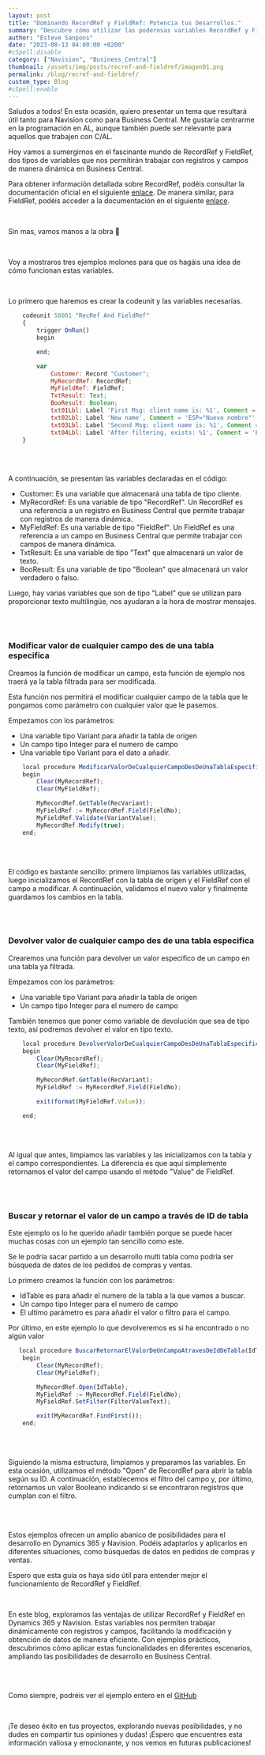 ```yaml
---
layout: post
title: "Dominando RecordRef y FieldRef: Potencia tus Desarrollos."
summary: "Descubre cómo utilizar las poderosas variables RecordRef y FieldRef en Dynamics 365 para trabajar dinámicamente con registros y campos. Aprende a modificar y obtener datos de manera eficiente, ampliando tus capacidades de desarrollo con ejemplos prácticos y sencillos de implementar."
author: "Esteve Sanpons"
date: "2023-08-13 04:00:00 +0200"
#cSpell:disable
category: ["Navision", "Business_Central"]
thumbnail: /assets/img/posts/recref-and-fieldref/imagen01.png
permalink: /blog/recref-and-fieldref/
custom_type: Blog
#cSpell:enable
---
```


Saludos a todos! En esta ocasión, quiero presentar un tema que resultará útil tanto para Navision como para Business Central. Me gustaría centrarme en la programación en AL, aunque también puede ser relevante para aquellos que trabajen con C/AL.

Hoy vamos a sumergirnos en el fascinante mundo de RecordRef y FieldRef, dos tipos de variables que nos permitirán trabajar con registros y campos de manera dinámica en Business Central.

Para obtener información detallada sobre RecordRef, podéis consultar la documentación oficial en el siguiente [enlace](https://learn.microsoft.com/es-es/dynamics365/business-central/dev-itpro/developer/methods-auto/recordref/recordref-get-method). De manera similar, para FieldRef, podéis acceder a la documentación en el siguiente [enlace](https://learn.microsoft.com/es-es/dynamics365/business-central/dev-itpro/developer/methods-auto/fieldref/fieldref-value-method).

<br>

Sin mas, vamos manos a la obra 🥳

<br>

Voy a mostraros tres ejemplos molones para que os hagáis una idea de cómo funcionan estas variables.

<br>

Lo primero que haremos es crear la codeunit y las variables necesarias.

```javascript
    codeunit 50001 "RecRef And FieldRef"
    {
        trigger OnRun()
        begin

        end;

        var
            Customer: Record "Customer";
            MyRecordRef: RecordRef;
            MyFieldRef: FieldRef;
            TxtResult: Text;
            BooResult: Boolean;
            txt01Lbl: Label 'First Msg: client name is: %1', Comment = 'ESP="Primer Msg: el nombre del cliente es: %1"';
            txt02Lbl: Label 'New name', Comment = 'ESP="Nuevo nombre"';
            txt03Lbl: Label 'Second Msg: client name is: %1', Comment = 'ESP="Segundo Msg: el nombre del cliente es: %1"';
            txt04Lbl: Label 'After filtering, exists: %1', Comment = 'ESP="Despues de filtrar, existe: %1"';
    }


```

<br><br>

A continuación, se presentan las variables declaradas en el código:

-   Customer: Es una variable que almacenará una tabla de tipo cliente.
-   MyRecordRef: Es una variable de tipo "RecordRef". Un RecordRef es una referencia a un registro en Business Central que permite trabajar con registros de manera dinámica.
-   MyFieldRef: Es una variable de tipo "FieldRef". Un FieldRef es una referencia a un campo en Business Central que permite trabajar con campos de manera dinámica.
-   TxtResult: Es una variable de tipo "Text" que almacenará un valor de texto.
-   BooResult: Es una variable de tipo "Boolean" que almacenará un valor verdadero o falso.

Luego, hay varias variables que son de tipo "Label" que se utilizan para proporcionar texto multilingüe, nos ayudaran a la hora de mostrar mensajes.

<br><br>

### Modificar valor de cualquier campo des de una tabla especifica

Creamos la función de modificar un campo, esta función de ejemplo nos traerá ya la tabla filtrada para ser modificada.

Esta función nos permitirá el modificar cualquier campo de la tabla que le pongamos como parámetro con cualquier valor que le pasemos.

Empezamos con los parámetros:

-   Una variable tipo Variant para añadir la tabla de origen
-   Un campo tipo Integer para el numero de campo
-   Una variable tipo Variant para el dato a añadir.

```javascript
    local procedure ModificarValorDeCualquierCampoDesDeUnaTablaEspecifica(RecVariant: Variant; FieldNo: Integer; VariantValue: Variant)
    begin
        Clear(MyRecordRef);
        Clear(MyFieldRef);

        MyRecordRef.GetTable(RecVariant);
        MyFieldRef := MyRecordRef.Field(FieldNo);
        MyFieldRef.Validate(VariantValue);
        MyRecordRef.Modify(true);
    end;

```

<br><br>

El código es bastante sencillo: primero limpiamos las variables utilizadas, luego inicializamos el RecordRef con la tabla de origen y el FieldRef con el campo a modificar. A continuación, validamos el nuevo valor y finalmente guardamos los cambios en la tabla.

<br><br>

### Devolver valor de cualquier campo des de una tabla especifica

Crearemos una función para devolver un valor especifico de un campo en una tabla ya filtrada.

Empezamos con los parámetros:

-   Una variable tipo Variant para añadir la tabla de origen
-   Un campo tipo Integer para el numero de campo

También tenemos que poner como variable de devolución que sea de tipo texto, así podremos devolver el valor en tipo texto.

```javascript
    local procedure DevolverValorDeCualquierCampoDesDeUnaTablaEspecifica(RecVariant: Variant; FieldNo: Integer): Text
    begin
        Clear(MyRecordRef);
        Clear(MyFieldRef);

        MyRecordRef.GetTable(RecVariant);
        MyFieldRef := MyRecordRef.Field(FieldNo);

        exit(format(MyFieldRef.Value));

    end;

```

<br><br>

Al igual que antes, limpiamos las variables y las inicializamos con la tabla y el campo correspondientes. La diferencia es que aquí simplemente retornamos el valor del campo usando el método "Value" de FieldRef.

<br><br>

### Buscar y retornar el valor de un campo a través de ID de tabla

Este ejemplo os lo he querido añadir también porque se puede hacer muchas cosas con un ejemplo tan sencillo como este.

Se le podría sacar partido a un desarrollo multi tabla como podría ser búsqueda de datos de los pedidos de compras y ventas.

Lo primero creamos la función con los parámetros:

-   IdTable es para añadir el numero de la tabla a la que vamos a buscar.
-   Un campo tipo Integer para el numero de campo
-   El ultimo parámetro es para añadir el valor o filtro para el campo.

Por último, en este ejemplo lo que devolveremos es si ha encontrado o no algún valor

```javascript
   local procedure BuscarRetornarElValorDeUnCampoAtravesDeIdDeTabla(IdTable: Integer; FieldNo: Integer; FilterValueText: Text): Boolean
    begin
        Clear(MyRecordRef);
        Clear(MyFieldRef);

        MyRecordRef.Open(IdTable);
        MyFieldRef := MyRecordRef.Field(FieldNo);
        MyFieldRef.SetFilter(FilterValueText);

        exit(MyRecordRef.FindFirst());
    end;

```

<br><br>

Siguiendo la misma estructura, limpiamos y preparamos las variables. En esta ocasión, utilizamos el método "Open" de RecordRef para abrir la tabla según su ID. A continuación, establecemos el filtro del campo y, por último, retornamos un valor Booleano indicando si se encontraron registros que cumplan con el filtro.

<br><br>

Estos ejemplos ofrecen un amplio abanico de posibilidades para el desarrollo en Dynamics 365 y Navision. Podéis adaptarlos y aplicarlos en diferentes situaciones, como búsquedas de datos en pedidos de compras y ventas.

Espero que esta guía os haya sido útil para entender mejor el funcionamiento de RecordRef y FieldRef.

<br>

En este blog, exploramos las ventajas de utilizar RecordRef y FieldRef en Dynamics 365 y Navision. Estas variables nos permiten trabajar dinámicamente con registros y campos, facilitando la modificación y obtención de datos de manera eficiente. Con ejemplos prácticos, descubrimos cómo aplicar estas funcionalidades en diferentes escenarios, ampliando las posibilidades de desarrollo en Business Central.

<br><br>

Como siempre, podréis ver el ejemplo entero en el [GitHub](https://github.com/Esanpons/ejemplos-blog/tree/main/AL/RecordRefAndFieldRef)

<br>

¡Te deseo éxito en tus proyectos, explorando nuevas posibilidades, y no dudes en compartir tus opiniones y dudas! ¡Espero que encuentres esta información valiosa y emocionante, y nos vemos en futuras publicaciones!
